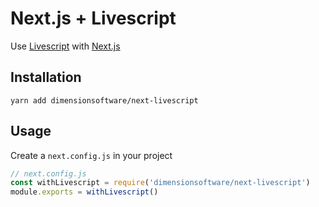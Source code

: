 # Next.js + Livescript

Use [Livescript](https://www.livescript.net/) with [Next.js](https://github.com/zeit/next.js)

## Installation

```
yarn add dimensionsoftware/next-livescript
```

## Usage

Create a `next.config.js` in your project

```js
// next.config.js
const withLivescript = require('dimensionsoftware/next-livescript')
module.exports = withLivescript()
```
